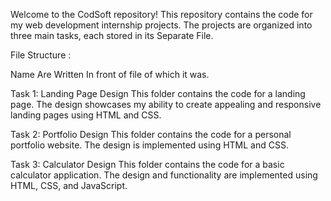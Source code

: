 Welcome to the CodSoft repository! This repository contains the code for my web development internship projects. The projects are organized into three main tasks, each stored in its Separate File.

File Structure : 

Name Are Written In front of file of which it was.

Task 1: Landing Page Design This folder contains the code for a landing page. The design showcases my ability to create appealing and responsive landing pages using HTML and CSS.

Task 2: Portfolio Design This folder contains the code for a personal portfolio website. The design is implemented using HTML and CSS.

Task 3: Calculator Design This folder contains the code for a basic calculator application. The design and functionality are implemented using HTML, CSS, and JavaScript.
